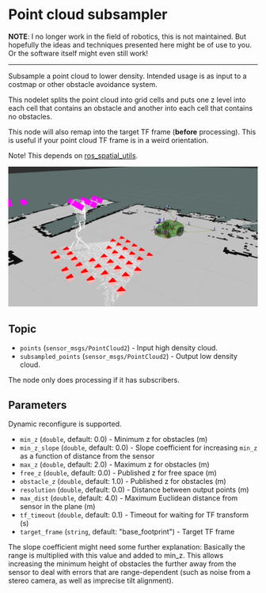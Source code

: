 # Point cloud subsampler

**NOTE**: I no longer work in the field of robotics, this is not maintained. But
hopefully the ideas and techniques presented here might be of use to you. Or the
software itself might even still work!

---

Subsample a point cloud to lower density. Intended usage is as input to
a costmap or other obstacle avoidance system.

This nodelet splits the point cloud into grid cells and puts one z level into
each cell that contains an obstacle and another into each cell that contains no
obstacles.

This node will also remap into the target TF frame (**before** processing). This
is useful if your point cloud TF frame is in a weird orientation.

Note! This depends on [ros_spatial_utils](https://github.com/VorpalBlade/ros_spatial_utils).

![Example of subsampling a pointcloud](doc/rviz_subsampler.png)

## Topic

* `points` (`sensor_msgs/PointCloud2`) - Input high density cloud.
* `subsampled_points` (`sensor_msgs/PointCloud2`) - Output low density cloud.

The node only does processing if it has subscribers.

## Parameters

Dynamic reconfigure is supported.

* `min_z` (`double`, default: 0.0) - Minimum z for obstacles (m)
* `min_z_slope` (`double`, default: 0.0) - Slope coefficient for increasing
  `min_z` as a function of distance from the sensor
* `max_z` (`double`, default: 2.0) - Maximum z for obstacles (m)
* `free_z` (`double`, default: 0.0) - Published z for free space (m)
* `obstacle_z` (`double`, default: 1.0) - Published z for obstacles (m)
* `resolution` (`double`, default: 0.0) - Distance between output points (m)
* `max_dist` (`double`, default: 4.0) - Maximum Euclidean distance from sensor in the plane (m)
* `tf_timeout` (`double`, default: 0.1) - Timeout for waiting for TF transform (s)
* `target_frame` (`string`, default: "base_footprint") - Target TF frame

The slope coefficient might need some further explanation: Basically the range
is multiplied with this value and added to min_z. This allows increasing the
minimum height of obstacles the further away from the sensor to deal with errors
that are range-dependent (such as noise from a stereo camera, as well as
imprecise tilt alignment).
